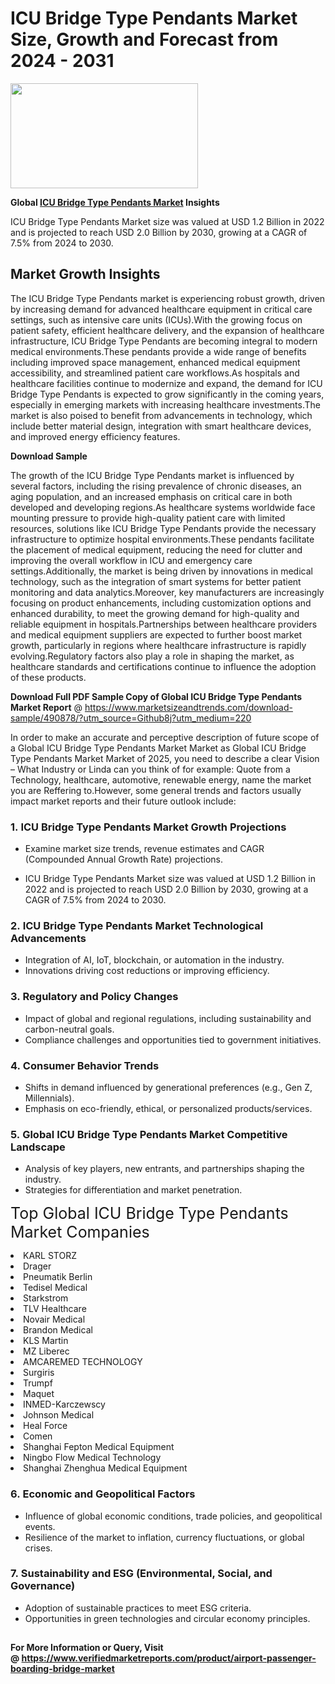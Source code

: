 <H1>ICU Bridge Type Pendants Market Size, Growth and Forecast from 2024 - 2031</H1><img class="aligncenter size-medium wp-image-584254" src="https://thirdeyenews.in/wp-content/uploads/2024/09/Global-Market-Research-300x168.jpeg" alt="" width="300" height="168" /><p><strong>Global&nbsp;<a href="https://www.marketsizeandtrends.com/download-sample/490878/?utm_source=Github8j?utm_medium=220">ICU Bridge Type Pendants Market</a> Insights</strong></p><p>ICU Bridge Type Pendants Market size was valued at USD 1.2 Billion in 2022 and is projected to reach USD 2.0 Billion by 2030, growing at a CAGR of 7.5% from 2024 to 2030.</p><p><h2>Market Growth Insights</h2> <p>The ICU Bridge Type Pendants market is experiencing robust growth, driven by increasing demand for advanced healthcare equipment in critical care settings, such as intensive care units (ICUs).With the growing focus on patient safety, efficient healthcare delivery, and the expansion of healthcare infrastructure, ICU Bridge Type Pendants are becoming integral to modern medical environments.These pendants provide a wide range of benefits including improved space management, enhanced medical equipment accessibility, and streamlined patient care workflows.As hospitals and healthcare facilities continue to modernize and expand, the demand for ICU Bridge Type Pendants is expected to grow significantly in the coming years, especially in emerging markets with increasing healthcare investments.The market is also poised to benefit from advancements in technology, which include better material design, integration with smart healthcare devices, and improved energy efficiency features.</p> <p><strong>Download Sample</strong></p> <p>The growth of the ICU Bridge Type Pendants market is influenced by several factors, including the rising prevalence of chronic diseases, an aging population, and an increased emphasis on critical care in both developed and developing regions.As healthcare systems worldwide face mounting pressure to provide high-quality patient care with limited resources, solutions like ICU Bridge Type Pendants provide the necessary infrastructure to optimize hospital environments.These pendants facilitate the placement of medical equipment, reducing the need for clutter and improving the overall workflow in ICU and emergency care settings.Additionally, the market is being driven by innovations in medical technology, such as the integration of smart systems for better patient monitoring and data analytics.Moreover, key manufacturers are increasingly focusing on product enhancements, including customization options and enhanced durability, to meet the growing demand for high-quality and reliable equipment in hospitals.Partnerships between healthcare providers and medical equipment suppliers are expected to further boost market growth, particularly in regions where healthcare infrastructure is rapidly evolving.Regulatory factors also play a role in shaping the market, as healthcare standards and certifications continue to influence the adoption of these products.<p><span class=""><strong>Download Full PDF Sample Copy of Global ICU Bridge Type Pendants Market Report</strong> @ <a href="https://www.marketsizeandtrends.com/download-sample/490878/?utm_source=Github8j?utm_medium=220" target="_blank">https://www.marketsizeandtrends.com/download-sample/490878/?utm_source=Github8j?utm_medium=220</a></span></p><p>In order to make an accurate and perceptive description of future scope of a Global&nbsp;ICU Bridge Type Pendants Market Market as Global&nbsp;ICU Bridge Type Pendants Market Market of 2025, you need to describe a clear Vision &ndash; What Industry or Linda can you think of for example: Quote from a Technology, healthcare, automotive, renewable energy, name the market you are Reffering to.However, some general trends and factors usually impact market reports and their future outlook include:</p><h3>1.&nbsp;<strong>ICU Bridge Type Pendants Market Growth Projections</strong></h3><ul><li>Examine market size trends, revenue estimates and CAGR (Compounded Annual Growth Rate) projections.</li><li><p>ICU Bridge Type Pendants Market size was valued at USD 1.2 Billion in 2022 and is projected to reach USD 2.0 Billion by 2030, growing at a CAGR of 7.5% from 2024 to 2030.</p></li></ul><h3>2.&nbsp;<strong>ICU Bridge Type Pendants Market Technological Advancements</strong></h3><ul><li>Integration of AI, IoT, blockchain, or automation in the industry.</li><li>Innovations driving cost reductions or improving efficiency.</li></ul><h3>3.&nbsp;<strong>Regulatory and Policy Changes</strong></h3><ul><li>Impact of global and regional regulations, including sustainability and carbon-neutral goals.</li><li>Compliance challenges and opportunities tied to government initiatives.</li></ul><h3>4.&nbsp;<strong>Consumer Behavior Trends</strong></h3><ul><li>Shifts in demand influenced by generational preferences (e.g., Gen Z, Millennials).</li><li>Emphasis on eco-friendly, ethical, or personalized products/services.</li></ul><h3>5.&nbsp;<strong>Global ICU Bridge Type Pendants Market Competitive Landscape</strong></h3><ul><li>Analysis of key players, new entrants, and partnerships shaping the industry.</li><li>Strategies for differentiation and market penetration.</li></ul><p data-pm-slice="1 1 []"><span style="color: inherit; font-family: inherit; font-size: 25px;">Top Global ICU Bridge Type Pendants Market Companies</span></p><div class="" data-test-id=""><p><li>KARL STORZ</li><li> Drager</li><li> Pneumatik Berlin</li><li> Tedisel Medical</li><li> Starkstrom</li><li> TLV Healthcare</li><li> Novair Medical</li><li> Brandon Medical</li><li> KLS Martin</li><li> MZ Liberec</li><li> AMCAREMED TECHNOLOGY</li><li> Surgiris</li><li> Trumpf</li><li> Maquet</li><li> INMED-Karczewscy</li><li> Johnson Medical</li><li> Heal Force</li><li> Comen</li><li> Shanghai Fepton Medical Equipment</li><li> Ningbo Flow Medical Technology</li><li> Shanghai Zhenghua Medical Equipment</li></p></div><h3>6.&nbsp;<strong>Economic and Geopolitical Factors</strong></h3><ul><li>Influence of global economic conditions, trade policies, and geopolitical events.</li><li>Resilience of the market to inflation, currency fluctuations, or global crises.</li></ul><h3>7.&nbsp;<strong>Sustainability and ESG (Environmental, Social, and Governance)</strong></h3><ul><li>Adoption of sustainable practices to meet ESG criteria.</li><li>Opportunities in green technologies and circular economy principles.</li></ul><h2><strong style="font-size: 14px;">For More Information or Query, Visit @&nbsp;</strong><a style="background-color: #ffffff; font-size: 14px;" href="https://www.marketsizeandtrends.com/report/icu-bridge-type-pendants-market/" target="_blank">https://www.verifiedmarketreports.com/product/airport-passenger-boarding-bridge-market</a></h2>